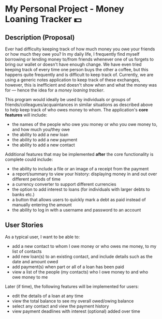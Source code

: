 # My Personal Project - Money Loaning Tracker 💵

## Description (Proposal)
Ever had difficulty keeping track of how much money you owe your friends or how much they owe you? In my daily life, I frequently find myself borrowing or lending money to/from friends whenever one of us forgets to bring our wallet or doesn't have enough change. We have even tried keeping track of every time one person buys the other a coffee, but this happens quite frequently and is difficult to keep track of. Currently, we are using a generic notes application to keep track of these exchanges, however, this is inefficient and doesn't show when and what the money was for — hence the idea for a *money loaning tracker*. 

This program would ideally be used by individuals or groups of friends/colleagues/acquaintances in similar situations as described above to help keep track of who owes money to whom. The application's **core features** will include:
- the names of the people who owe you money or who you owe money to, and how much you/they owe
- the ability to add a new loan 
- the ability to add a new payment
- the ability to add a new contact

Additional features that may be implemented **after** the core functionality is complete could include:
- the ability to include a file or an image of a receipt from the payment
- a report/summary to view your history: displaying money in and out over different periods of time
- a currency converter to support different currencies
- the option to add interest to loans (for individuals with larger debts to banks etc.)
- a button that allows users to quickly mark a debt as paid instead of manually entering the amount
- the ability to log in with a username and password to an account

## User Stories

As a typical user, I want to be able to:
- add a new contact to whom I owe money or who owes me money, to my list of contacts
- add new loan(s) to an existing contact, and include details such as the date and amount owed
- add payment(s) when part or all of a loan has been paid
- view a list of the people (my contacts) who I owe money to and who owe money to me

Later (if time), the following features will be implemented for users:
- edit the details of a loan at any time
- view the total balance to see my overall owed/owing balance
- select any contact and view the payment history
- view payment deadlines with interest (optional) added over time